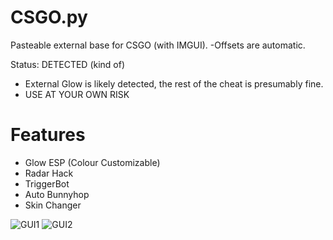 # CSGO.py
Pasteable external base for CSGO (with IMGUI).
-Offsets are automatic.

Status: DETECTED (kind of)
- External Glow is likely detected, the rest of the cheat is presumably fine.
- USE AT YOUR OWN RISK

# Features
- Glow ESP (Colour Customizable)
- Radar Hack
- TriggerBot
- Auto Bunnyhop
- Skin Changer

![GUI1](https://i.ibb.co/G5wk3s6/image.png)
![GUI2](https://i.ibb.co/sVRDM4j/image-1-1.png)
